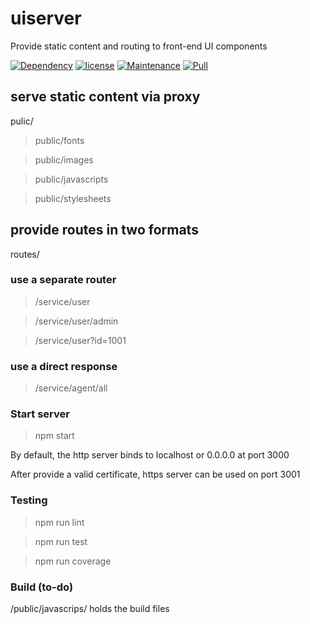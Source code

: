 # uiserver
Provide static content and routing to front-end UI components

[![Dependency](https://img.shields.io/david/expressjs/express.svg)](https://github.com/lifengli/uiserver)
[![license](https://img.shields.io/npm/l/express.svg)](https://github.com/lifengli/uiserver)
[![Maintenance](https://img.shields.io/maintenance/yes/2017.svg)](https://github.com/lifengli/uiserver)
[![Pull](https://img.shields.io/badge/pull%20request-welcome-ff69b4.svg)](https://github.com/lifengli/uiserver)

## serve static content via proxy
pulic/
> public/fonts

> public/images

> public/javascripts

> public/stylesheets

## provide routes in two formats
routes/

### use a separate router
> /service/user

> /service/user/admin

> /service/user?id=1001

### use a direct response
> /service/agent/all

### Start server

> npm start

By default, the http server binds to localhost or 0.0.0.0 at port 3000

After provide a valid certificate, https server can be used on port 3001

### Testing

> npm run lint

> npm run test

> npm run coverage

### Build (to-do)

/public/javascrips/ holds the build files

